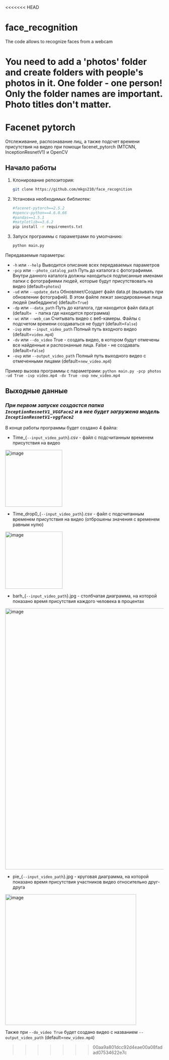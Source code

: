 <<<<<<< HEAD
# face_recognition
The code allows to recognize faces from a webcam

You need to add a 'photos' folder and create folders with people's photos in it. One folder - one person!
Only the folder names are important. Photo titles don't matter.
=======
# Facenet pytorch
Отслеживание, распознавание лиц, а также подсчет времени присутствия на видео при помощи facenet_pytorch (MTCNN, InceptionResnetV1) и OpenCV

## Начало работы

1. Клонирование репозитория:
    
    ```bash
    git clone https://github.com/mkgs210/face_recognition
 
1. Установка необходимых библиотек:

    ```bash
    #facenet-pytorch==2.5.2
    #opencv-python==4.6.0.66
    #pandas==1.5.1
    #matplotlib==3.6.2
    pip install -r requirements.txt

1. Запуск программы с параметрами по умолчанию:

    ```bash
    python main.py

Передаваемые параметры:

  * `-h` или `--help` Выводится описание всех передаваемых параметров
  * `-pcp` или `--photo_catalog_path` Путь до каталога с фотографиями. Внутри данного каталога должны находиться подписанные именами папки с фотографиями людей, которые будут присутствовать на видео (default=`photos`)
  * `-ud` или `--update_data` Обновляет/Создает файл data.pt (вызывать при обновлении фотографий). В этом файле лежат закодированные лица людей (эмбеддинги) (default=`True`)
  * `-dp` или `--data_path` Путь до каталога, где находится файл data.pt (default=` ` - папка где находится программа)
  * `-wc` или `--web_cam` Считывать видео с веб-камеры. Файлы с подсчетом времени создаваться не будут (default=`False`)
  * `-ivp` или `--input_video_path` Полный путь входного видео (default=`video.mp4`)
  * `-dv` или `--do_video` True - создать видео, в котором будут отмечены все найденные и распознанные лица. False - не создавать (default=`False`)
  * `-ovp` или `--output_video_path` Полный путь выходного видео с отмеченными лицами (default=`new_video.mp4`)

Пример вызова программы с параметрами: `python main.py -pcp photos -ud True -ivp video.mp4 -dv True -ovp new_video.mp4`


## Выходные данные

### *При первом запуске создастся папка `InceptionResnetV1_VGGFace2` и в нее будет загружена модель `InceptionResnetV1-vggface2`*

В конце работы программы будет создано 4 файла:
  * Time_{`--input_video_path`}.csv - файл с подсчитанным временем присутствия на видео
  <img width="181" alt="image" src="https://user-images.githubusercontent.com/82940632/204598256-10575e3e-ad10-4419-a39f-6186298facfd.png">

  * Time_drop0_{`--input_video_path`}.csv - файл с подсчитанным временем присутствия на видео (отброшены значения с временем равным нулю)
  <img width="182" alt="image" src="https://user-images.githubusercontent.com/82940632/204598348-ec7662e5-0478-4a06-968f-aff6f9cb6b31.png">

  * barh_{`--input_video_path`}.jpg - столбчатая диаграмма, на которой показано время присутствия каждого человека в процентах
  <img width="831" alt="image" src="https://user-images.githubusercontent.com/82940632/204839742-2571ef99-7f2b-4abb-9963-90600a718bc2.png">

  * pie_{`--input_video_path`}.jpg - круговая диаграмма, на которой показано время присутствия участников видео относительно друг-друга
  <img width="416" alt="image" src="https://user-images.githubusercontent.com/82940632/204839986-7876a7a5-2092-4955-b942-8de17a486718.png">

Также при `--do_video True` будет создано видео с названием `--output_video_path` (default=`new_video.mp4`)
>>>>>>> 00aa9a801dcc92d4eae00a08fadad07534622e7c

